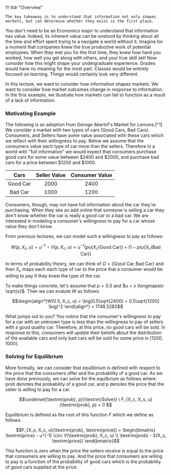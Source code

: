 !!! tldr "Overview"

    The key takeaway is to understand that information not only shapes markets, but can determine whether they exist in the first place. 

You don't need to be an Economics major to understand that information has value. Indeed, its inherent value can be unstood by thinking about all the time and effort spent trying to a navigate a world without it. Imagine for a moment that companies knew the true productive work of potential employees. When they met you for the first time, they knew how hard you worked, how well you get along with others, and your true skill set! Now consider how this might shape your undergraduate experience.  Grades would have no meaning for the most part. Classes would be entirely focused on learning. Things would certainly look very different. 

In this lecture, we want to consider how information shapes markets. We want to consider how market outcomes change in response to information. In the first example, we illustrate how markets can fail to function as a result of a lack of information.


### **Motivating Example** 

The following is an adoption from Geroge Akerlof's Market for Lemons.[^1] We consider a market with two types of cars (Good Cars, Bad Cars). Consumers, and Sellers have some value associated with these cars which we reflect with their willingness to pay. Below we assume that the consumers value each type of car more than the sellers. Therefore in a world with "full information" we would expect that consumers purchase good cars for some value between $\$2400$ and $\$2000$, and purchase bad cars for a price between $\$1200$ and $\$1000$. 


| Cars  | Seller Value | Consumer Value | 
| :----:  |  :----: | :----:  |
| Good Car   |$2000$ |  $2400$ | 
| Bad Car   |   $1000$ |  $1200$ |

Consumers, though, may not have full information about the car they're purchasing. When they see an add online that someone is selling a car they don't know whether the car is really a good car or a bad car. We are interested in modeling a consumer's willingness to pay for a car whose value they don't know. 

From previous lectures, we can model such a willingness to pay as follows:

$$W(p, X_c, u) = u^{-1} \circ V(p, X_c, u) =  u^{-1} \Big(pu(X_c(\textrm{Good Car})) + (1-p)u(X_c(\textrm{Bad Car}) \Big)$$

In terms of probability theory, we can think of $\Omega = \{\textrm{Good Car}, \textrm{Bad Car}\}$ and then $X_c$ maps each each type of car to the price that a consumer would be willing to pay if they knew the type of the car.

To make things concrete, let's assume that $p=0.5$ and $u =  x \longmapsto \sqrt{x}$. Then we can evalute $W$ as follows:

$$\begin{align*}W(0.5, X_c, u) = \big(0.5\sqrt{2400} + 0.5\sqrt{1200} \big)^2 \end{align*} = 1748.5282$$

What jumps out to you? You notice that the consumer's willingness to pay for a car with an unknown type is less than the willingness to pay of sellers with a good quality car. Therefore, at this price, no good cars will be sold. In response to this, consumers will update their beliefs about the distribution of the available cars and only bad cars will be sold for some price in $[1200, 1000]$.

### **Solving for Equilibrium**

More formally, we can consider that equilibrium is defined with respect to the price that the consumers offer and the probability of a good car. As we have done previously, we can solve for the equilbrium as follows where prob denotes the probability of a good car, and p denotes the price that the seller is willing to pay for a car. 

$$\underset{\textrm{prob}, p}{\textrm{Solve}} \ F_{X_c, X_s, u}(\textrm{prob}, p) = 0 $$

Equilibrium is defined as the root of this function $F$ which we define as follows. 

$$F_{X_s, X_c, u}(\textrm{prob}, \textrm{price}) = \begin{bmatrix} \textrm{price} - u^{-1} \circ V(\textrm{prob}, X_c, u) \\
\textrm{prob} - S(X_s, \textrm{price})
\end{bmatrix}$$

This function is zero when the price the sellers receive is equal to the price that consumers are willing to pay. And the price that consumers are willing to pay is a function of the probability of good cars which is the probability of good cars supplied at the price. 
